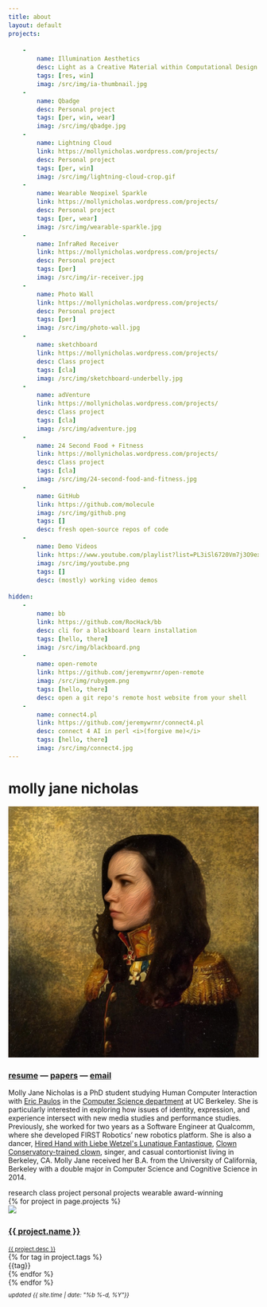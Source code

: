 ```yaml
---
title: about
layout: default
projects:
    
    -
        name: Illumination Aesthetics
        desc: Light as a Creative Material within Computational Design. CHI 2017
        tags: [res, win]
        imag: /src/img/ia-thumbnail.jpg
    -
        name: Qbadge
        desc: Personal project
        tags: [per, win, wear]
        imag: /src/img/qbadge.jpg
    -
        name: Lightning Cloud
        link: https://mollynicholas.wordpress.com/projects/
        desc: Personal project
        tags: [per, win]
        imag: /src/img/lightning-cloud-crop.gif
    -
        name: Wearable Neopixel Sparkle
        link: https://mollynicholas.wordpress.com/projects/
        desc: Personal project
        tags: [per, wear]
        imag: /src/img/wearable-sparkle.jpg
    -
        name: InfraRed Receiver
        link: https://mollynicholas.wordpress.com/projects/
        desc: Personal project
        tags: [per]
        imag: /src/img/ir-receiver.jpg
    -
        name: Photo Wall
        link: https://mollynicholas.wordpress.com/projects/
        desc: Personal project
        tags: [per]
        imag: /src/img/photo-wall.jpg
    -
        name: sketchboard
        link: https://mollynicholas.wordpress.com/projects/
        desc: Class project
        tags: [cla]
        imag: /src/img/sketchboard-underbelly.jpg
    -
        name: adVenture
        link: https://mollynicholas.wordpress.com/projects/
        desc: Class project
        tags: [cla]
        imag: /src/img/adventure.jpg
    -
        name: 24 Second Food + Fitness
        link: https://mollynicholas.wordpress.com/projects/
        desc: Class project
        tags: [cla]
        imag: /src/img/24-second-food-and-fitness.jpg
    -
        name: GitHub
        link: https://github.com/molecule
        imag: /src/img/github.png
        tags: []
        desc: fresh open-source repos of code
    -
        name: Demo Videos
        link: https://www.youtube.com/playlist?list=PL3iSl6720Vm7j3O9ex-FjVuZ9ZaiL4ph0
        imag: /src/img/youtube.png
        tags: []
        desc: (mostly) working video demos

hidden:
    -
        name: bb
        link: https://github.com/RocHack/bb
        desc: cli for a blackboard learn installation
        tags: [hello, there]
        imag: /src/img/blackboard.png
    -
        name: open-remote
        link: https://github.com/jeremywrnr/open-remote
        imag: /src/img/rubygem.png
        tags: [hello, there]
        desc: open a git repo's remote host website from your shell
    -
        name: connect4.pl
        link: https://github.com/jeremywrnr/connect4.pl
        desc: connect 4 AI in perl <i>(forgive me)</i>
        tags: [hello, there]
        imag: /src/img/connect4.jpg
---
```



# molly jane nicholas
[//]: # ( m: &#109 o: &#111 l: &#108 e: &#101 c: &#99 u: &#117 @: &#64 y: &#121 )
[//]: # ( molecule: &#109;&#111;&#108;&#101;&#99;&#117;&#108;&#101)
[//]: # ( @berkeley.edu: &#064;&#098;&#101;&#114;&#107;&#101;&#108;&#101;&#121;&#046;&#101;&#100;&#117; )


<div class="clearfix">
<img id="prof" alt="Gaze upon my Face, ye mighty, and despair. " src="/src/img/general-molly.jpg">

<link rel="apple-touch-icon" sizes="57x57" href="/src/img/icon/apple-icon-57x57.png">
<link rel="apple-touch-icon" sizes="60x60" href="/src/img/icon/apple-icon-60x60.png">
<link rel="apple-touch-icon" sizes="72x72" href="/src/img/icon/apple-icon-72x72.png">
<link rel="apple-touch-icon" sizes="76x76" href="/src/img/icon/apple-icon-76x76.png">
<link rel="apple-touch-icon" sizes="114x114" href="/src/img/icon/apple-icon-114x114.png">
<link rel="apple-touch-icon" sizes="120x120" href="/src/img/icon/apple-icon-120x120.png">
<link rel="apple-touch-icon" sizes="144x144" href="/src/img/icon/apple-icon-144x144.png">
<link rel="apple-touch-icon" sizes="152x152" href="/src/img/icon/apple-icon-152x152.png">
<link rel="apple-touch-icon" sizes="180x180" href="/src/img/icon/apple-icon-180x180.png">
<link rel="icon" type="image/png" sizes="192x192"  href="/src/img/icon/android-icon-192x192.png">
<link rel="icon" type="image/png" sizes="32x32" href="/src/img/icon/favicon-32x32.png">
<link rel="icon" type="image/png" sizes="96x96" href="/src/img/icon/favicon-96x96.png">
<link rel="icon" type="image/png" sizes="16x16" href="/src/img/icon/favicon-16x16.png">
<link rel="manifest" href="/src/img/icon/manifest.json">
<meta name="msapplication-TileColor" content="#ffffff">
<meta name="msapplication-TileImage" content="/src/img/icon/ms-icon-144x144.png">
<meta name="theme-color" content="#ffffff">


<h3>
<a href="/cv">resume</a> —
<a href="/papers">papers</a> —
<a href="&#109;&#097;&#105;&#108;&#116;&#111;:&#109;&#111;&#108;&#101;&#99;&#117;&#108;&#101;&#064;&#098;&#101;&#114;&#107;&#101;&#108;&#101;&#121;&#046;&#101;&#100;&#117;">email</a>
</h3>

<p> Molly Jane Nicholas is a PhD student studying Human Computer Interaction 
  with <a href="http://www.paulos.net/">Eric Paulos</a> in the <a href="http://www.cs.berkeley.edu" target="_blank">Computer Science department</a> at UC Berkeley. She is particularly interested in exploring how issues of identity, expression, and experience intersect with new media studies and performance studies.  Previously, she worked for two years as a Software Engineer at Qualcomm, where she developed FIRST Robotics’ new robotics platform. She is also a dancer, <a href="http://www.lunfan.com/">Hired Hand with Liebe Wetzel's Lunatique Fantastique</a>, <a href="http://circuscenter.org/clown">Clown Conservatory-trained clown</a>, singer, and casual contortionist living in Berkeley, CA.  Molly Jane received her B.A. from the University of California, Berkeley with a double major in Computer Science and Cognitive Science in 2014. </p>

</div><!--clearfix-->

<div id="tags">
  <span class="tag res">research</span>
  <span class="tag cla">class project</span>
  <span class="tag per">personal projects</span>
  <span class="tag wear">wearable</span>
  <span class="tag win">award-winning</span>
</div>

<div id='projects'>
{% for project in page.projects %}
<div class="project">
  <a href="{{ project.link }}">
  <img src="{{ project.imag }}" class="project-image"/>
  <div class="project-info">
  <h3>{{ project.name }} </h3>
  <small>{{ project.desc }}</small>
  </div>
  </a>
  <div class="project-tags">
  {% for tag in project.tags %} <div class="tag {{tag}}">{{tag}}</div>
  {% endfor %}</div>
</div>
{% endfor %}
</div>


<p style="margin: 0.5em 0em 10em 0em;">
<small><i>
<!--<a href="/mit-license">license</a> --->
updated {{ site.time | date: "%b %-d, %Y"}} </i></small>
</p>

<footer>
<script src="/src/js/project.js" async>
</footer>
